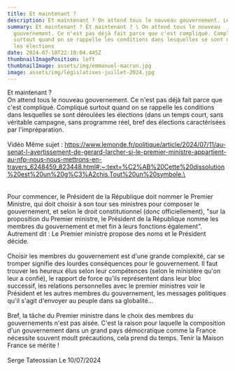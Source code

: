 ```yaml
---
title: Et maintenant ?
description: Et maintenant ? On attend tous le nouveau gouvernement. Le premier ministre
summary: Et maintenant ? Et maintenant ? \ On attend tous le nouveau
  gouvernement. Ce n'est pas déjà fait parce que c'est compliqué. Compliqué
  surtout quand on se rappelle les conditions dans lesquelles se sont déroulées
  les élections
date: 2024-07-10T22:10:04.445Z
thumbnailImagePosition: left
thumbnailImage: assets/img/emmanuel-macron.jpg
image: assets/img/législatives-juillet-2024.jpg
---
```

Et maintenant ? \
On attend tous le nouveau gouvernement. Ce n'est pas déjà fait parce que c'est compliqué. Compliqué surtout quand on se rappelle les conditions dans lesquelles se sont déroulées les élections (dans un temps court, sans véritable campagne, sans programme réel, bref des élections caractérisées par l'impréparation. \
\
V﻿idéo Même sujet :  https://www.lemonde.fr/politique/article/2024/07/11/au-senat-l-avertissement-de-gerard-larcher-si-le-premier-ministre-appartient-au-nfp-nous-nous-mettrons-en-travers_6248459_823448.html#:~:text=%C2%AB%20Cette%20dissolution%20est%20un%20g%C3%A2chis,Tout%20un%20symbole.\
\
\
\
Pour commencer, le Président de la République doit nommer le  Premier Ministre, qui doit choisir à son tour ses ministres pour composer le gouvernement, et selon le droit constitutionnel (donc officiellement), "sur la proposition du Premier ministre, le Président de la République nomme les membres du gouvernement et met fin à leurs fonctions également". \
Autrement dit : Le Premier ministre propose des noms et le Président décide. \
\
Choisir les membres du gouvernement est d'une grande complexité, car se tromper signifie des lourdes conséquences pour le gouvernement. Il faut trouver les heureux élus selon leur compétences (selon le ministère qu'on leur a confié), le rapport de force qu'ils représentent dans leur bloc successif, les relations personnelles avec le premier ministres voir le Président et les autres membres du gouvernement, les messages politiques qu'il s'agit d'envoyer au peuple dans sa globalité...\
\
B﻿ref, la tâche du Premier ministre dans le choix des membres du gouvernements n'est pas aisée. C'est la raison pour laquelle la composition d'un gouvernement dans un grand pays démocratique comme la France nécessite souvent moult précautions, cela prend du temps. Tenir la Maison France se mérite !\
\
S﻿erge Tateossian Le 10/07/2024